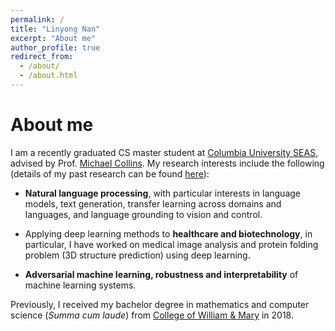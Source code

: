 ```yaml
---
permalink: /
title: "Linyong Nan"
excerpt: "About me"
author_profile: true
redirect_from:
  - /about/
  - /about.html
---
```


About me
=====

I am a recently graduated CS master student at [Columbia University SEAS](https://engineering.columbia.edu/), advised by Prof. [Michael Collins](http://www.cs.columbia.edu/~mcollins/). My research interests include the following (details of my past research can be found [here](https://linyongnan.github.io/research/)):

* **Natural language processing**, with particular interests in language models, text generation, transfer learning across domains and languages, and language grounding to vision and control.

* Applying deep learning methods to **healthcare and biotechnology**, in particular, I have worked on medical image analysis and protein folding problem (3D structure prediction) using deep learning.

* **Adversarial machine learning, robustness and interpretability** of machine learning systems.

Previously, I received my bachelor degree in mathematics and computer science (*Summa cum laude*) from [College of William & Mary](https://www.wm.edu/) in 2018.

